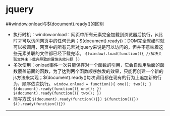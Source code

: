 # jquery
##window.onload与$(document).ready()的区别
* 执行时机：window.onload：网页中所有元素完全加载到浏览器后执行，js此时才可以访问网页中的任何元素；$(document).ready()：DOM完全就绪时就可以被调用，网页中的所有元素对jquery来说是可以访问的，但并不意味着这些元素关联的文件都已经下载完毕。
`` $(window).load(function(){
//解决关联文件未下载完导致的属性失效问题
}) ``
* 多次使用：onload事件一次只能保存对一个函数的引用，它会自动用后面的函数覆盖前面的函数，为了达到两个函数顺序触发的效果，只能再创建一个新的js方法来实现；$(document).ready()每次调用都在现有的行为上追加新的行为，顺序依次执行。
``window.onload = function(){
	one();
	two();
}
$(document).ready(function(){
	one();
})
$(document).ready(function(){
	two();
})``
* 简写方式
``$(document).ready(function(){})
$(function(){})
$().ready(function(){})
``
****** 


